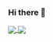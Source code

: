 ### Hi there 👋
<a href="https://github.com/kariSpace">
  <img align="center" src="https://github-readme-stats.vercel.app/api?username=KariSpace&theme=tokyonight&bg_color=0d1117&show_icons=true&hide_border=false&icon_color=58a6ff&title_color=58a6ff" />
</a>
<a href="https://github.com/kariSpace">
  <img align="center" src="https://github-readme-stats.vercel.app/api/top-langs/?username=KariSpace&theme=tokyonight&show_icons=true&hide_border=false&icon_color=58a6ff&title_color=58a6ff&bg_color=0d1117&layout=compact" />
</a>




<!--
**KariSpace/KariSpace** is a ✨ _special_ ✨ repository because its `README.md` (this file) appears on your GitHub profile.

Here are some ideas to get you started:

- 🔭 I’m currently working on ...
- 🌱 I’m currently learning ...
- 👯 I’m looking to collaborate on ...
- 🤔 I’m looking for help with ...
- 💬 Ask me about ...
- 📫 How to reach me: ...
- 😄 Pronouns: ...
- ⚡ Fun fact: ...
-->
